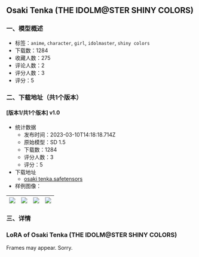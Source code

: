 ## Osaki Tenka (THE IDOLM@STER SHINY COLORS)
### 一、模型概述

- 标签：`anime`, `character`, `girl`, `idolmaster`, `shiny colors`
- 下载数：1284
- 收藏人数：275
- 评论人数：2
- 评分人数：3
- 评分：5

### 二、下载地址（共1个版本）

#### [版本1/共1个版本] v1.0

- 统计数据
  - 发布时间：2023-03-10T14:18:18.714Z
  - 原始模型：SD 1.5
  - 下载数：1284
  - 评分人数：3
  - 评分：5
- 下载地址
  - [osaki tenka.safetensors](https://civitai.com/api/download/models/20537)
- 样例图像：

| <img src="https://image.civitai.com/xG1nkqKTMzGDvpLrqFT7WA/666a7504-6618-41e6-81fb-1afa98254300/width=450/217579.jpeg" /> | <img src="https://image.civitai.com/xG1nkqKTMzGDvpLrqFT7WA/341d5ed7-c312-4aa9-2bcc-b9b535584700/width=450/217692.jpeg" /> | <img src="https://image.civitai.com/xG1nkqKTMzGDvpLrqFT7WA/58264b36-4a2d-48d6-d588-f4dc8898b400/width=450/217198.jpeg" /> | <img src="https://image.civitai.com/xG1nkqKTMzGDvpLrqFT7WA/a0d97777-24fa-4578-56e2-d27355d6c200/width=450/217624.jpeg" /> |
| ---- | ---- | ---- | ---- |


### 三、详情
<h3>LoRA of Osaki Tenka (THE IDOLM@STER SHINY COLORS)</h3><p></p><p>Frames may appear. Sorry.</p>